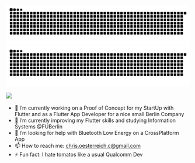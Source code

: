 ![GitHub Snake Light](https://github.com/chrisoesterreichprog/chrisoesterreichprog/raw/snekdist/github-snake.svg#gh-light-mode-only)
![GitHub Snake dark](https://github.com/chrisoesterreichprog/chrisoesterreichprog/raw/snekdist/github-snake-dark.svg#gh-dark-mode-only)

<img width=0 src="https://visitor-badge.glitch.me/badge?page_id=chrisoesterreichprog.chrisoesterreichprog" />

- 🔭 I’m currently working on a Proof of Concept for my StartUp with Flutter and as
  a Flutter App Developer for a nice small Berlin Company
- 🌱 I’m currently improving my Flutter skills and studying Information Systems @FUBerlin
- 🤔 I’m looking for help with Bluetooth Low Energy on a CrossPlatform App
- 📫 How to reach me: chris.oesterreich.c@gmail.com
- ⚡ Fun fact: I hate tomatos like a usual Qualcomm Dev


<!--
**chrisoesterreichprog/chrisoesterreichprog** is a ✨ _special_ ✨ repository because its `README.md` (this file) appears on your GitHub profile.

Here are some ideas to get you started:

- 🔭 I’m currently working on ...
- 🌱 I’m currently learning Flutter and Tensorflow
- 🤔 I’m looking for help with Tensorflow on M1
- 📫 How to reach me: chris.oesterreich.c@gmail.com
- ⚡ Fun fact: I hate tomatos like a usual Qualcomm Dev
-->
